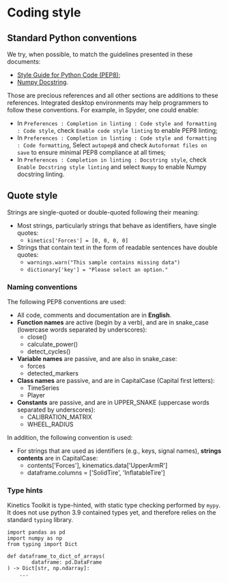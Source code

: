 # Coding style

## Standard Python conventions

We try, when possible, to match the guidelines presented in these documents:

- [Style Guide for Python Code (PEP8)](https://pep8.org);
- [Numpy Docstring](https://numpydoc.readthedocs.io/en/latest/format.html).

Those are precious references and all other sections are additions to these references. Integrated desktop environments may help programmers to follow these conventions. For example, in Spyder, one could enable:

- In `Preferences : Completion in linting : Code style and formatting : Code style`, check `Enable code style linting` to enable PEP8 linting;
- In `Preferences : Completion in linting : Code style and formatting : Code formatting`, Select `autopep8` and check `Autoformat files on save` to ensure minimal PEP8 compliance at all times;
- In `Preferences : Completion in linting : Docstring style`, check `Enable Docstring style linting` and select `Numpy`  to enable Numpy docstring linting.

## Quote style

Strings are single-quoted or double-quoted following their meaning:

- Most strings, particularly strings that behave as identifiers, have single quotes:
    - `kinetics['Forces'] = [0, 0, 0, 0]`
- Strings that contain text in the form of readable sentences have double quotes:
    - `warnings.warn("This sample contains missing data")`
    - `dictionary['key'] = "Please select an option."`

### Naming conventions

The following PEP8 conventions are used:

- All code, comments and documentation are in **English**.
- **Function names** are active (begin by a verb), and are in snake_case (lowercase words separated by underscores):
    - close()
    - calculate_power()
    - detect_cycles()
- **Variable names** are passive, and are also in snake_case:
    - forces
    - detected_markers
- **Class names** are passive, and are in CapitalCase (Capital first letters):
    - TimeSeries
    - Player
- **Constants** are passive, and are in UPPER_SNAKE (uppercase words separated by underscores):
    - CALIBRATION_MATRIX
    - WHEEL_RADIUS

In addition, the following convention is used:

- For strings that are used as identifiers (e.g., keys, signal names), **strings contents** are in CapitalCase:
    - contents['Forces'], kinematics.data['UpperArmR']
    - dataframe.columns = ['SolidTire', 'InflatableTire']

### Type hints

Kinetics Toolkit is type-hinted, with static type checking performed by `mypy`. It does not use python 3.9 contained types yet, and therefore relies on the standard `typing` library.

```
import pandas as pd
import numpy as np
from typing import Dict

def dataframe_to_dict_of_arrays(
        dataframe: pd.DataFrame
) -> Dict[str, np.ndarray]:
    ...

```
